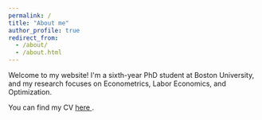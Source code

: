 ```yaml
---
permalink: /
title: "About me"
author_profile: true
redirect_from: 
  - /about/
  - /about.html
---
```


Welcome to my website! I'm a sixth-year PhD student at Boston University, and my research focuses on Econometrics, Labor Economics, and Optimization.
<div class="wordwrap">You can find my CV <a href="http://samzl1.github.io/files/LZ_CV.pdf"> here </a>.</div>